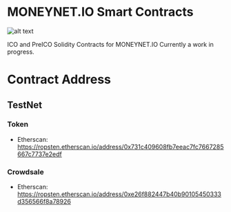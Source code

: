 # MONEYNET.IO Smart Contracts
![alt text](https://www.moneynet.co.kr/files/attach/images/130/8f809e215b4c34b3d05d34961abf5149.png)

ICO and PreICO Solidity Contracts for MONEYNET.IO
Currently a work in progress.

# Contract Address
## TestNet
### Token
  * Etherscan: https://ropsten.etherscan.io/address/0x731c409608fb7eeac7fc7667285667c7737e2edf
### Crowdsale
  * Etherscan: https://ropsten.etherscan.io/address/0xe26f882447b40b90105450333d356566f8a78926
